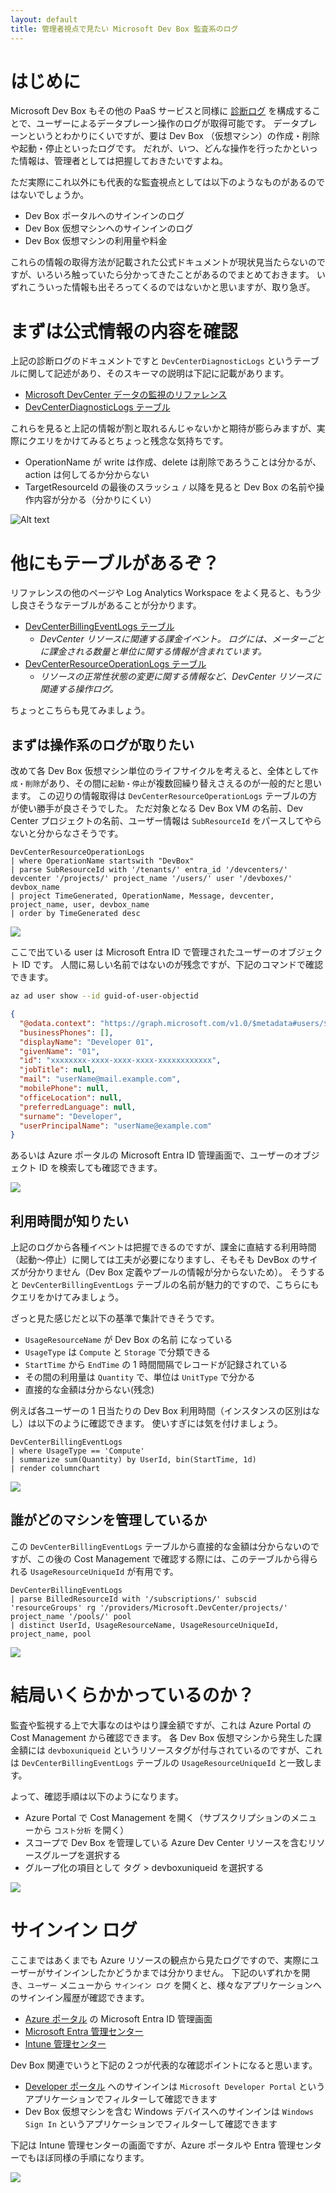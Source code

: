 ```yaml
---
layout: default
title: 管理者視点で見たい Microsoft Dev Box 監査系のログ
---
```


# はじめに

Microsoft Dev Box もその他の PaaS サービスと同様に [診断ログ](https://learn.microsoft.com/en-us/azure/dev-box/how-to-configure-dev-box-azure-diagnostic-logs) を構成することで、ユーザーによるデータプレーン操作のログが取得可能です。
データプレーンというとわかりにくいですが、要は Dev Box （仮想マシン）の作成・削除や起動・停止といったログです。
だれが、いつ、どんな操作を行ったかといった情報は、管理者としては把握しておきたいですよね。

ただ実際にこれ以外にも代表的な監査視点としては以下のようなものがあるのではないでしょうか。

- Dev Box ポータルへのサインインのログ
- Dev Box 仮想マシンへのサインインのログ
- Dev Box 仮想マシンの利用量や料金

これらの情報の取得方法が記載された公式ドキュメントが現状見当たらないのですが、いろいろ触っていたら分かってきたことがあるのでまとめておきます。
いずれこういった情報も出そろってくるのではないかと思いますが、取り急ぎ。

# まずは公式情報の内容を確認

上記の診断ログのドキュメントですと `DevCenterDiagnosticLogs` というテーブルに関して記述があり、そのスキーマの説明は下記に記載があります。

- [Microsoft DevCenter データの監視のリファレンス](https://learn.microsoft.com/ja-jp/azure/dev-box/monitor-reference)
- [DevCenterDiagnosticLogs テーブル](https://learn.microsoft.com/ja-jp/azure/azure-monitor/reference/tables/devcenterdiagnosticlogs)

これらを見ると上記の情報が割と取れるんじゃないかと期待が膨らみますが、実際にクエリをかけてみるとちょっと残念な気持ちです。

- OperationName が write は作成、delete は削除であろうことは分かるが、action は何してるか分からない
- TargetResourceId の最後のスラッシュ `/` 以降を見ると Dev Box の名前や操作内容が分かる（分かりにくい）

![Alt text](./images/query-diaglog.png)

# 他にもテーブルがあるぞ？

リファレンスの他のページや Log Analytics Workspace をよく見ると、もう少し良さそうなテーブルがあることが分かります。

- [DevCenterBillingEventLogs テーブル](https://learn.microsoft.com/ja-jp/azure/azure-monitor/reference/tables/devcenterbillingeventlogs)
    - _DevCenter リソースに関連する課金イベント。 ログには、メーターごとに課金される数量と単位に関する情報が含まれています。_
- [DevCenterResourceOperationLogs テーブル](https://learn.microsoft.com/ja-jp/azure/azure-monitor/reference/tables/devcenterresourceoperationlogs)
    - _リソースの正常性状態の変更に関する情報など、DevCenter リソースに関連する操作ログ。_

ちょっとこちらも見てみましょう。


## まずは操作系のログが取りたい

改めて各 Dev Box 仮想マシン単位のライフサイクルを考えると、全体として`作成・削除`があり、その間に`起動・停止`が複数回繰り替えさえるのが一般的だと思います。
この辺りの情報取得は `DevCenterResourceOperationLogs` テーブルの方が使い勝手が良さそうでした。
ただ対象となる Dev Box VM の名前、Dev Center プロジェクトの名前、ユーザー情報は `SubResourceId` をパースしてやらないと分からなさそうです。

```kusto
DevCenterResourceOperationLogs
| where OperationName startswith "DevBox"
| parse SubResourceId with '/tenants/' entra_id '/devcenters/' devcenter '/projects/' project_name '/users/' user '/devboxes/' devbox_name
| project TimeGenerated, OperationName, Message, devcenter, project_name, user, devbox_name
| order by TimeGenerated desc 
```

![](./images/query_resourceoperation.png)


ここで出ている user は Microsoft Entra ID で管理されたユーザーのオブジェクト ID です。
人間に易しい名前ではないのが残念ですが、下記のコマンドで確認できます。

```bash
az ad user show --id guid-of-user-objectid
```

```json      
{
  "@odata.context": "https://graph.microsoft.com/v1.0/$metadata#users/$entity",
  "businessPhones": [],
  "displayName": "Developer 01",
  "givenName": "01",
  "id": "xxxxxxxx-xxxx-xxxx-xxxx-xxxxxxxxxxxx",
  "jobTitle": null,
  "mail": "userName@mail.example.com",
  "mobilePhone": null,
  "officeLocation": null,
  "preferredLanguage": null,
  "surname": "Developer",
  "userPrincipalName": "userName@example.com"
}
```

あるいは Azure ポータルの Microsoft Entra ID 管理画面で、ユーザーのオブジェクト ID を検索しても確認できます。

![](./images/check-user-by-objid.png)

## 利用時間が知りたい

上記のログから各種イベントは把握できるのですが、課金に直結する利用時間（起動～停止）に関しては工夫が必要になりますし、そもそも DevBox のサイズが分かりません（Dev Box 定義やプールの情報が分からないため）。
そうすると `DevCenterBillingEventLogs` テーブルの名前が魅力的ですので、こちらにもクエリをかけてみましょう。

ざっと見た感じだと以下の基準で集計できそうです。

- `UsageResourceName` が Dev Box の名前 になっている
- `UsageType` は `Compute` と `Storage` で分類できる
- `StartTime` から `EndTime` の 1 時間間隔でレコードが記録されている
- その間の利用量は `Quantity` で、単位は `UnitType` で分かる
- 直接的な金額は分からない(残念)

例えば各ユーザーの 1 日当たりの Dev Box 利用時間（インスタンスの区別はなし）は以下のように確認できます。
使いすぎには気を付けましょう。

```kusto
DevCenterBillingEventLogs
| where UsageType == 'Compute'
| summarize sum(Quantity) by UserId, bin(StartTime, 1d)
| render columnchart 
```
![](./images/query-devbox-usage.png)


## 誰がどのマシンを管理しているか

この `DevCenterBillingEventLogs` テーブルから直接的な金額は分からないのですが、この後の Cost Management で確認する際には、このテーブルから得られる `UsageResourceUniqueId` が有用です。

```kusto
DevCenterBillingEventLogs
| parse BilledResourceId with '/subscriptions/' subscid 'resourceGroups' rg '/providers/Microsoft.DevCenter/projects/' project_name '/pools/' pool
| distinct UserId, UsageResourceName, UsageResourceUniqueId, project_name, pool
```

![](./images/query-devbox-uniqueid.png)

# 結局いくらかかっているのか？

監査や監視する上で大事なのはやはり課金額ですが、これは Azure Portal の Cost Management から確認できます。
各 Dev Box 仮想マシンから発生した課金額には `devboxuniqueid` というリソースタグが付与されているのですが、これは `DevCenterBillingEventLogs` テーブルの `UsageResourceUniqueId` と一致します。

よって、確認手順は以下のようになります。

- Azure Portal で Cost Management を開く（サブスクリプションのメニューから `コスト分析` を開く）
- スコープで Dev Box を管理している Azure Dev Center リソースを含むリソースグループを選択する
- グループ化の項目として タグ > devboxuniqueid を選択する

![](./images/devbox-consumption.png)


# サインイン ログ

ここまではあくまでも Azure リソースの観点から見たログですので、実際にユーザーがサインインしたかどうかまでは分かりません。
下記のいずれかを開き、`ユーザー` メニューから `サインイン ログ` を開くと、様々なアプリケーションへのサインイン履歴が確認できます。

- [Azure ポータル](https://portal.azure.com) の Microsoft Entra ID 管理画面
- [Microsoft Entra 管理センター](https://entra.microsoft.com/)
- [Intune 管理センター](https://intune.microsoft.com/)

Dev Box 関連でいうと下記の２つが代表的な確認ポイントになると思います。

- [Developer ポータル](https://devportal.microsoft.com/) へのサインインは `Microsoft Developer Portal` というアプリケーションでフィルターして確認できます
- Dev Box 仮想マシンを含む Windows デバイスへのサインインは `Windows Sign In` というアプリケーションでフィルターして確認できます

下記は Intune 管理センターの画面ですが、Azure ポータルや Entra 管理センターでもほぼ同様の手順になります。

![](./images/intune-signin-log.png)